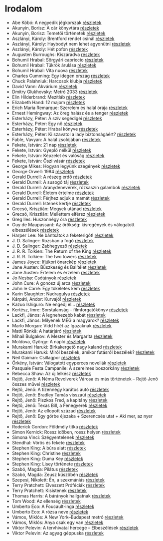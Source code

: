 # Irodalom

- Abe Kóbó: A negyedik jégkorszak [részletek](../_details/Abe%20K%C3%B3b%C3%B3.md#id_948)
- Akunyin, Borisz: A cár könyvtára [részletek](../_details/Akunyin%2C%20Borisz.md#id_1108)
- Akunyin, Borisz: Temetői történetek [részletek](../_details/Akunyin%2C%20Borisz.md#id_714)
- Aszlányi, Károly: Brentford rendet csinál [részletek](../_details/Aszl%C3%A1nyi%2C%20K%C3%A1roly.md#id_854)
- Aszlányi, Károly: Haybodyt nem lehet agyonütni [részletek](../_details/Aszl%C3%A1nyi%2C%20K%C3%A1roly.md#id_855)
- Aszlányi, Károly: Hét pofon [részletek](../_details/Aszl%C3%A1nyi%2C%20K%C3%A1roly.md#id_850)
- Augusten Burroughs: Kiszáradva [részletek](../_details/Augusten%20Burroughs.md#id_968)
- Bohumil Hrabal: Sörgyári capriccio [részletek](../_details/Bohumil%20Hrabal.md#id_448)
- Bohumil Hrabal: Tükrök árulása [részletek](../_details/Bohumil%20Hrabal.md#id_451)
- Bohumil Hrabal: Vita nuova [részletek](../_details/Bohumil%20Hrabal.md#id_453)
- Charles Cumming: Egy idegen ország [részletek](../_details/Charles%20Cumming.md#id_967)
- Chuck Palahniuk: Harcosok klubja [részletek](../_details/Chuck%20Palahniuk.md#id_660)
- David Vann: Akvárium [részletek](../_details/David%20Vann.md#id_946)
- Dmitry Glukhovsky: Metró 2033 [részletek](../_details/Dmitry%20Glukhovsky.md#id_482)
- Elin Hilderbrand: Mezítláb [részletek](../_details/Elin%20Hilderbrand.md#id_995)
- Elizabeth Hand: 12 majom [részletek](../_details/Elizabeth%20Hand.md#id_779)
- Erich Maria Remarque: Szerelem és halál órája [részletek](../_details/Erich%20Maria%20Remarque.md#id_313)
- Ernest Hemingway: Az öreg halász és a tenger [részletek](../_details/Ernest%20Hemingway.md#id_1025)
- Esterházy, Péter: A szív segédigéi [részletek](../_details/Esterh%C3%A1zy%2C%20P%C3%A9ter.md#id_1020)
- Esterházy, Péter: Egy nő [részletek](../_details/Esterh%C3%A1zy%2C%20P%C3%A9ter.md#id_1019)
- Esterházy, Péter: Hrabal könyve [részletek](../_details/Esterh%C3%A1zy%2C%20P%C3%A9ter.md#id_1021)
- Esterházy, Péter: Ki szavatol a lady biztonságáért? [részletek](../_details/Esterh%C3%A1zy%2C%20P%C3%A9ter.md#id_1023)
- Fable, Vavyan: A halál zsoldjában [részletek](../_details/Fable%2C%20Vavyan.md#id_701)
- Fekete, István: 21 nap [részletek](../_details/Fekete%2C%20Istv%C3%A1n.md#id_315)
- Fekete, István: Gyeplő nélkül [részletek](../_details/Fekete%2C%20Istv%C3%A1n.md#id_728)
- Fekete, István: Képzelet és valóság [részletek](../_details/Fekete%2C%20Istv%C3%A1n.md#id_733)
- Fekete, István: Őszi vásár [részletek](../_details/Fekete%2C%20Istv%C3%A1n.md#id_736)
- George Mikes: Hogyan legyünk szegények [részletek](../_details/George%20Mikes.md#id_985)
- George Orwell: 1984 [részletek](../_details/George%20Orwell.md#id_364)
- Gerald Durrell: A részeg erdő [részletek](../_details/Gerald%20Durrell.md#id_878)
- Gerald Durrell: A susogó táj [részletek](../_details/Gerald%20Durrell.md#id_871)
- Gerald Durrell: Aranydenevérek, rózsaszín galambok [részletek](../_details/Gerald%20Durrell.md#id_875)
- Gerald Durrell: Életem értelme [részletek](../_details/Gerald%20Durrell.md#id_873)
- Gerald Durrell: Férjhez adjuk a mamát [részletek](../_details/Gerald%20Durrell.md#id_872)
- Gerald Durrell: Istenek kertje [részletek](../_details/Gerald%20Durrell.md#id_868)
- Grecsó, Krisztián: Megyek utánad [részletek](../_details/Grecs%C3%B3%2C%20Kriszti%C3%A1n.md#id_990)
- Grecsó, Krisztián: Mellettem elférsz [részletek](../_details/Grecs%C3%B3%2C%20Kriszti%C3%A1n.md#id_989)
- Greg Iles: Huszonnégy óra [részletek](../_details/Greg%20Iles.md#id_780)
- Guy de Maupassant: Az örökség: kisregények és válogatott elbeszélések [részletek](../_details/Guy%20de%20Maupassant.md#id_710)
- Harper Lee: Ne bántsátok a feketerigót! [részletek](../_details/Harper%20Lee.md#id_987)
- J. D. Salinger: Rozsban a fogó [részletek](../_details/J.%20D.%20Salinger.md#id_1409)
- J. D. Salinger: Zabhegyező [részletek](../_details/J.%20D.%20Salinger.md#id_561)
- J. R. R. Tolkien: The Return of the King [részletek](../_details/J.%20R.%20R.%20Tolkien.md#id_14)
- J. R. R. Tolkien: The two towers [részletek](../_details/J.%20R.%20R.%20Tolkien.md#id_13)
- James Joyce: Ifjúkori önarckép [részletek](../_details/James%20Joyce.md#id_456)
- Jane Austen: Büszkeség és Balítélet [részletek](../_details/Jane%20Austen.md#id_56)
- Jane Austen: Értelem és érzelem [részletek](../_details/Jane%20Austen.md#id_58)
- Jo Nesbø: Csótányok [részletek](../_details/Jo%20Nesb%C3%B8.md#id_577)
- John Cure: A gonosz új arca [részletek](../_details/John%20Cure.md#id_956)
- John le Carré: Egy tökéletes kém [részletek](../_details/John%20le%20Carr%C3%A9.md#id_1000)
- Karin Slaughter: Nadragulya [részletek](../_details/Karin%20Slaughter.md#id_788)
- Kárpáti, Andor: Kurvajó! [részletek](../_details/K%C3%A1rp%C3%A1ti%2C%20Andor.md#id_670)
- Kazuo Ishiguro: Ne engedj el… [részletek](../_details/Kazuo%20Ishiguro.md#id_158)
- Kertész, Imre: Sorstalanság – filmforgatókönyv [részletek](../_details/Kert%C3%A9sz%2C%20Imre.md#id_319)
- Lackfi, János: A legnehezebb kabát [részletek](../_details/Lackfi%2C%20J%C3%A1nos.md#id_934)
- Lackfi, János: Milyenek MÉG a magyarok? [részletek](../_details/Lackfi%2C%20J%C3%A1nos.md#id_935)
- Marlo Morgan: Vidd hírét az Igazaknak [részletek](../_details/Marlo%20Morgan.md#id_1010)
- Matti Rönkä: A határjáró [részletek](../_details/Matti%20R%C3%B6nk%C3%A4.md#id_671)
- Mihail Bulgakov: A Mester és Margarita [részletek](../_details/Mihail%20Bulgakov.md#id_275)
- Moldova, György: A napló [részletek](../_details/Moldova%2C%20Gy%C3%B6rgy.md#id_993)
- Murakami Haruki: Birkakergető nagy kaland [részletek](../_details/Murakami%20Haruki.md#id_526)
- Murakami Haruki: Miről beszélek, amikor futásról beszélek? [részletek](../_details/Murakami%20Haruki.md#id_471)
- Neil Gaiman: Csillagpor [részletek](../_details/Neil%20Gaiman.md#id_886)
- Örkény, István: Válogatott egyperces novellák [részletek](../_details/%C3%96rk%C3%A9ny%2C%20Istv%C3%A1n.md#id_516)
- Pasquale Festa Campanile: A szerelmes boszorkány [részletek](../_details/Pasquale%20Festa%20Campanile.md#id_975)
- Rebecca Shaw: Az új lelkész [részletek](../_details/Rebecca%20Shaw.md#id_1009)
- Rejtő, Jenő: A Néma Revolverek Városa és más történetek – Rejtõ Jenõ összes mûvei [részletek](../_details/Rejt%C5%91%2C%20Jen%C5%91.md#id_823)
- Rejtő, Jenő: A tizennégy karátos autó [részletek](../_details/Rejt%C5%91%2C%20Jen%C5%91.md#id_131)
- Rejtő, Jenő: Bradley Tamás visszaüt [részletek](../_details/Rejt%C5%91%2C%20Jen%C5%91.md#id_138)
- Rejtő, Jenő: Piszkos Fred, a kapitány [részletek](../_details/Rejt%C5%91%2C%20Jen%C5%91.md#id_149)
- Rejtő, Jenő: Texas Bill, a Fenegyerek [részletek](../_details/Rejt%C5%91%2C%20Jen%C5%91.md#id_151)
- Rejtő, Jenő: Az ellopott század [részletek](../_details/Rejt%C5%91%2C%20Jen%C5%91.md#id_134)
- Rejtő, Jenő: Egy görbe éjszaka + Szerencsés utat + Aki mer, az nyer [részletek](../_details/Rejt%C5%91%2C%20Jen%C5%91.md#id_141)
- Roderick Gordon: Földmély titka [részletek](../_details/Roderick%20Gordon.md#id_974)
- Simon Kernick: Rossz időben, rossz helyen [részletek](../_details/Simon%20Kernick.md#id_1006)
- Simona Vinci: Szégyentelenek [részletek](../_details/Simona%20Vinci.md#id_609)
- Stendhal: Vörös és fekete [részletek](../_details/Stendhal.md#id_562)
- Stephen King: A búra alatt [részletek](../_details/Stephen%20King.md#id_557)
- Stephen King: Christine [részletek](../_details/Stephen%20King.md#id_551)
- Stephen King: Duma Key [részletek](../_details/Stephen%20King.md#id_554)
- Stephen King: Lisey története [részletek](../_details/Stephen%20King.md#id_546)
- Szabó, Magda: Pilátus [részletek](../_details/Szab%C3%B3%2C%20Magda.md#id_463)
- Szabó, Magda: Zeusz küszöbén [részletek](../_details/Szab%C3%B3%2C%20Magda.md#id_1343)
- Szepesi, Nikolett: Én, a szexmániás [részletek](../_details/Szepesi%2C%20Nikolett.md#id_661)
- Terry Pratchett: Elveszett Próféciák [részletek](../_details/Terry%20Pratchett.md#id_896)
- Terry Pratchett: Kisistenek [részletek](../_details/Terry%20Pratchett.md#id_761)
- Thomas Harris: A bárányok hallgatnak [részletek](../_details/Thomas%20Harris.md#id_1032)
- Tom Wood: Az ellenség [részletek](../_details/Tom%20Wood.md#id_1011)
- Umberto Eco: A Foucault-inga [részletek](../_details/Umberto%20Eco.md#id_1024)
- Umberto Eco: A rózsa neve [részletek](../_details/Umberto%20Eco.md#id_789)
- Vámos, Miklós: A New York–Budapest metró [részletek](../_details/V%C3%A1mos%2C%20Mikl%C3%B3s.md#id_602)
- Vámos, Miklós: Anya csak egy van [részletek](../_details/V%C3%A1mos%2C%20Mikl%C3%B3s.md#id_603)
- Viktor Pelevin: A tervhivatal hercege – Elbeszélések [részletek](../_details/Viktor%20Pelevin.md#id_835)
- Viktor Pelevin: Az agyag géppuska [részletek](../_details/Viktor%20Pelevin.md#id_834)